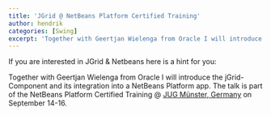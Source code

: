 ```yaml
---
title: 'JGrid @ NetBeans Platform Certified Training'
author: hendrik
categories: [Swing]
excerpt: 'Together with Geertjan Wielenga from Oracle I will introduce the jGrid-Component and its integration into a NetBeans Platform app'
---
```

If you are interested in JGrid & Netbeans here is a hint for you:

Together with Geertjan Wielenga from Oracle I will introduce the jGrid-Component and its integration into a NetBeans Platform app. The talk is part of the NetBeans Platform Certified Training @
[JUG Münster, Germany](http://www.jug-muenster.de) on September 14-16.
